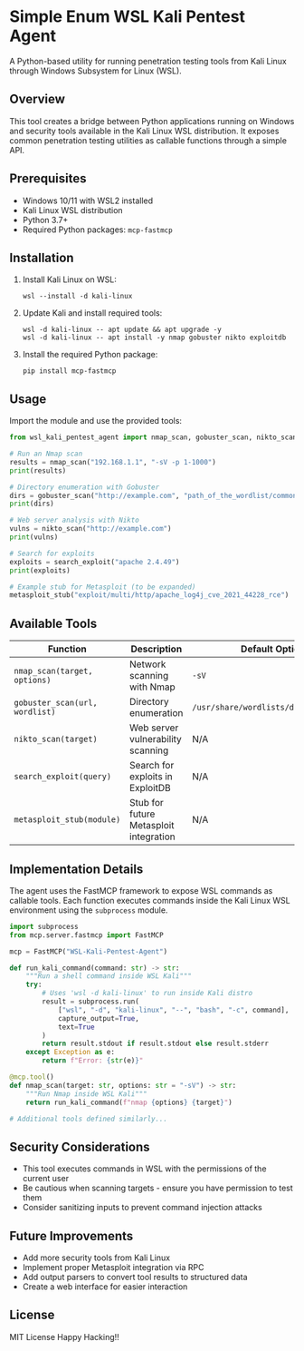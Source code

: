 # Simple Enum WSL Kali Pentest Agent

A Python-based utility for running penetration testing tools from Kali Linux through Windows Subsystem for Linux (WSL).

## Overview

This tool creates a bridge between Python applications running on Windows and security tools available in the Kali Linux WSL distribution. It exposes common penetration testing utilities as callable functions through a simple API.

## Prerequisites

- Windows 10/11 with WSL2 installed
- Kali Linux WSL distribution
- Python 3.7+
- Required Python packages: `mcp-fastmcp`

## Installation

1. Install Kali Linux on WSL:
   ```
   wsl --install -d kali-linux
   ```

2. Update Kali and install required tools:
   ```
   wsl -d kali-linux -- apt update && apt upgrade -y
   wsl -d kali-linux -- apt install -y nmap gobuster nikto exploitdb
   ```

3. Install the required Python package:
   ```
   pip install mcp-fastmcp
   ```

## Usage

Import the module and use the provided tools:

```python
from wsl_kali_pentest_agent import nmap_scan, gobuster_scan, nikto_scan, search_exploit, metasploit_stub

# Run an Nmap scan
results = nmap_scan("192.168.1.1", "-sV -p 1-1000")
print(results)

# Directory enumeration with Gobuster
dirs = gobuster_scan("http://example.com", "path_of_the_wordlist/common.txt")
print(dirs)

# Web server analysis with Nikto
vulns = nikto_scan("http://example.com")
print(vulns)

# Search for exploits
exploits = search_exploit("apache 2.4.49")
print(exploits)

# Example stub for Metasploit (to be expanded)
metasploit_stub("exploit/multi/http/apache_log4j_cve_2021_44228_rce")
```

## Available Tools

| Function | Description | Default Options |
|----------|-------------|----------------|
| `nmap_scan(target, options)` | Network scanning with Nmap | `-sV` |
| `gobuster_scan(url, wordlist)` | Directory enumeration | `/usr/share/wordlists/dirb/common.txt` |
| `nikto_scan(target)` | Web server vulnerability scanning | N/A |
| `search_exploit(query)` | Search for exploits in ExploitDB | N/A |
| `metasploit_stub(module)` | Stub for future Metasploit integration | N/A |

## Implementation Details

The agent uses the FastMCP framework to expose WSL commands as callable tools. Each function executes commands inside the Kali Linux WSL environment using the `subprocess` module.

```python
import subprocess
from mcp.server.fastmcp import FastMCP

mcp = FastMCP("WSL-Kali-Pentest-Agent")

def run_kali_command(command: str) -> str:
    """Run a shell command inside WSL Kali"""
    try:
        # Uses 'wsl -d kali-linux' to run inside Kali distro
        result = subprocess.run(
            ["wsl", "-d", "kali-linux", "--", "bash", "-c", command],
            capture_output=True,
            text=True
        )
        return result.stdout if result.stdout else result.stderr
    except Exception as e:
        return f"Error: {str(e)}"

@mcp.tool()
def nmap_scan(target: str, options: str = "-sV") -> str:
    """Run Nmap inside WSL Kali"""
    return run_kali_command(f"nmap {options} {target}")

# Additional tools defined similarly...
```

## Security Considerations

- This tool executes commands in WSL with the permissions of the current user
- Be cautious when scanning targets - ensure you have permission to test them
- Consider sanitizing inputs to prevent command injection attacks

## Future Improvements

- Add more security tools from Kali Linux
- Implement proper Metasploit integration via RPC
- Add output parsers to convert tool results to structured data
- Create a web interface for easier interaction

## License

MIT License
Happy Hacking!!
